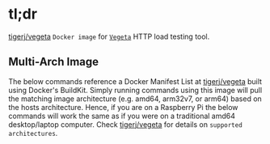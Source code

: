 # tl;dr
[tigerj/vegeta](https://hub.docker.com/r/tigerj/vegeta)
`Docker image` for [`Vegeta`](https://github.com/tsenart/vegeta) HTTP load
testing tool.

## Multi-Arch Image
The below commands reference a Docker Manifest List at
[tigerj/vegeta](https://hub.docker.com/r/tigerj/vegeta)
built using Docker's BuildKit. Simply running commands using this image will
pull the matching image architecture (e.g. amd64, arm32v7, or arm64) based on
the hosts architecture. Hence, if you are on a Raspberry Pi the below commands
will work the same as if you were on a traditional amd64 desktop/laptop
computer. Check [tigerj/vegeta](https://hub.docker.com/r/tigerj/vegeta/tags) for
details on `supported architectures`.
